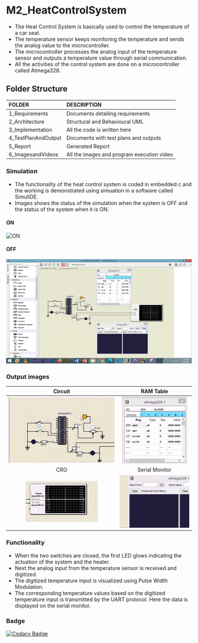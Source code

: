 # M2_HeatControlSystem

* The Heat Control System is basically used to control the temperature of a car seat. 
* The temperature sensor keeps monitoring the temperature and sends the analog value to the microcontroller.
* The microcontroller processes the analog input of the temperature sensor and outputs a temperature value through serial communication.
* All the activities of the control system are done on a microcontroller called Atmega328.


## Folder Structure

|FOLDER|DESCRIPTION|
|:-----|:----------|
|1_Requirements|Documents detailing requirements|
|2_Architecture|Structural and Behavioural UML|
|3_Implementation|All the code is written here|
|4_TestPlanAndOutput|Documents with test plans and outputs|
|5_Report|Generated Report|
|6_ImagesandVideos|All the images and program execution video|
 

### Simulation

* The functionality of the heat control system is coded in embedded c and the working is demonstrated using simuation in a software called SimulIDE.
* Images shows the status of the simulation when the system is OFF and the status of the system when it is ON. 

#### ON
![ON](https://github.com/PrakritigitHUB/M2_HeatControlSystem/blob/main/6_Images/Simulation.gif)

#### OFF
![OFF](https://github.com/PrakritigitHUB/M2_HeatControlSystem/blob/main/6_Images/Simulation_OFF.png)

### Output images
|Circuit|RAM Table|
|:--:|:--:|
|![CIRCUIT](https://github.com/PrakritigitHUB/M2_HeatControlSystem/blob/main/6_Images/Circuit.gif)|![RAM_TABLE](https://github.com/PrakritigitHUB/M2_HeatControlSystem/blob/main/6_Images/RAM_table.gif)|
|CRO|Serial Monitor|
|![CRO](https://github.com/PrakritigitHUB/M2_HeatControlSystem/blob/main/6_Images/Oscilloscope.gif)|![ON](https://github.com/PrakritigitHUB/M2_HeatControlSystem/blob/main/6_Images/Serial_Monitor.gif)|

### Functionality 

* When the two switches are closed, the first LED glows indicating the actuation of the system and the heater.
* Next the analog input from the temperature sensor is received and digitized.
* The digitized temperature input is visualized using Pulse Width Modulation.
* The corresponding temperature values based on the digitized temperature input is transmitted by the UART protocol. Here the data is displayed on the serial monitor.


### Badge
[![Codacy Badge](https://app.codacy.com/project/badge/Grade/de2c45a066ad4d87a9160dec012fced7)](https://www.codacy.com/gh/PrakritiAloo/M2_HeatControlSystem/dashboard?utm_source=github.com&amp;utm_medium=referral&amp;utm_content=PrakritiAloo/M2_HeatControlSystem&amp;utm_campaign=Badge_Grade)

